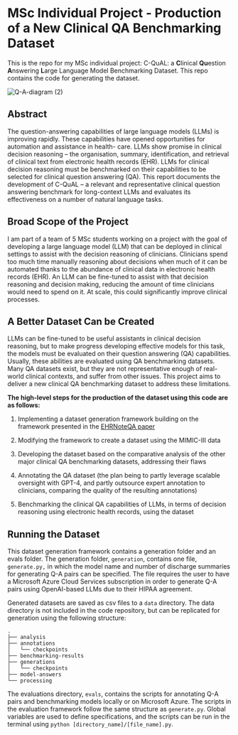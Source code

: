 # MSc Individual Project - Production of a New Clinical QA Benchmarking Dataset

This is the repo for my MSc individual project: C-QuAL: a **C**linical **Qu**estion **A**nswering **L**arge Language Model Benchmarking Dataset. This repo contains the code for generating the dataset.

![Q-A-diagram (2)](https://github.com/user-attachments/assets/86457399-391a-42ae-b51a-f691a217a575)

## Abstract
The question-answering capabilities of large language models (LLMs) is improving rapidly. These capabilities have opened opportunities for automation and assistance in health- care. LLMs show promise in clinical decision reasoning – the organisation, summary, identification, and retrieval of clinical text from electronic health records (EHR). LLMs for clinical decision reasoning must be benchmarked on their capabilities to be selected for clinical question answering (QA). This report documents the development of C-QuAL – a relevant and representative clinical question answering benchmark for long-context LLMs and evaluates its effectiveness on a number of natural language tasks.

## Broad Scope of the Project

I am part of a team of 5 MSc students working on a project with the goal of developing a large language model (LLM) that can be deployed in clinical settings to assist with the decision reasoning of clinicians. Clinicians spend too much time manually reasoning about decisions when much of it can be automated thanks to the abundance of clinical data in electronic health records (EHR). An LLM can be fine-tuned to assist with that decision reasoning and decision making, reducing the amount of time clinicians would need to spend on it. At scale, this could significantly improve clinical processes.

## A Better Dataset Can be Created

LLMs can be fine-tuned to be useful assistants in clinical decision reasoning, but to make progress developing effective models for this task, the models must be evaluated on their question answering (QA) capabilities. Usually, these abilities are evaluated using QA benchmarking datasets. Many QA datasets exist, but they are not representative enough of real-world clinical contexts, and suffer from other issues. This project aims to deliver a new clinical QA benchmarking dataset to address these limitations.

**The high-level steps for the production of the dataset using this code are as follows:**

1. Implementing a dataset generation framework building on the framework presented in the [EHRNoteQA paper](https://github.com/ji-youn-kim/EHRNoteQA)

2. Modifying the framework to create a dataset using the MIMIC-III data

3. Developing the dataset based on the comparative analysis of the other major clinical QA benchmarking datasets, addressing their flaws

4. Annotating the QA dataset (the plan being to partly leverage scalable oversight with GPT-4, and partly outsource expert annotation to clinicians, comparing the quality of the resulting annotations)

5. Benchmarking the clinical QA capabilities of LLMs, in terms of decision reasoning using electronic health records, using the dataset
## Running the Dataset
This dataset generation framework contains a generation folder and an evals folder. The generation folder, `generation`, contains one file, `generate.py,` in which the model name and number of discharge summaries for generating Q-A pairs can be specified. The file requires the user to have a Microsoft Azure Cloud Services subscription in order to generate Q-A pairs using OpenAI-based LLMs due to their HIPAA agreement.

Generated datasets are saved as csv files to a `data` directory. The data directory is not included in the code repository, but can be replicated for generation using the following structure:

```
.
├── analysis
├── annotations
│   └── checkpoints
├── benchmarking-results
├── generations
│   └── checkpoints
├── model-answers
└── processing
```

The evaluations directory, `evals`, contains the scripts for annotating Q-A pairs and benchmarking models locally or on Microsoft Azure. The scripts in the evaluation framework follow the same structure as `generate.py`. Global variables are used to define specifications, and the scripts can be run in the terminal using `python [directory_name]/[file_name].py`.
